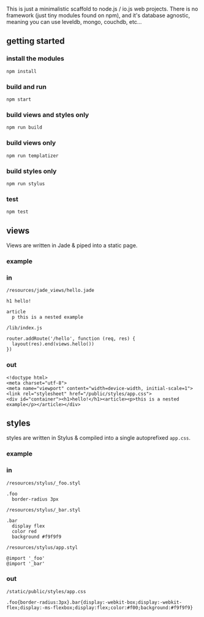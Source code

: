 This is just a minimalistic scaffold to node.js / io.js web projects. There is no framework (just tiny modules found on npm), and it's database agnostic, meaning you can use leveldb, mongo, couchdb, etc...

## getting started

### install the modules
    npm install

### build and run

    npm start

### build views and styles only
    npm run build

### build views only
    npm run templatizer

### build styles only
    npm run stylus

### test
    npm test


## views

Views are written in Jade & piped into a static page.

### example
### in

`/resources/jade_views/hello.jade`

```
h1 hello!

article
  p this is a nested example
```

`/lib/index.js`

```
router.addRoute('/hello', function (req, res) {
  layout(res).end(views.hello())
})
```

### out

```
<!doctype html>
<meta charset="utf-8">
<meta name="viewport" content="width=device-width, initial-scale=1">
<link rel="stylesheet" href="/public/styles/app.css">
<div id="container"><h1>hello!</h1><article><p>this is a nested example</p></article></div>
```

## styles

styles are written in Stylus & compiled into a single autoprefixed `app.css`.

### example

### in

`/resources/stylus/_foo.styl`

```
.foo
  border-radius 3px

```

`/resources/stylus/_bar.styl`

```
.bar
  display flex
  color red
  background #f9f9f9

```

`/resources/stylus/app.styl`

```
@import '_foo'
@import '_bar'

```

### out
`/static/public/styles/app.css`

```
.foo{border-radius:3px}.bar{display:-webkit-box;display:-webkit-flex;display:-ms-flexbox;display:flex;color:#f00;background:#f9f9f9}
```
